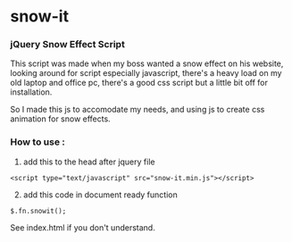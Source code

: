 # snow-it
### jQuery Snow Effect Script

This script was made when my boss wanted a snow effect on his website, looking around for script especially javascript, there's a heavy load on my old laptop and office pc, there's a good css script but a little bit off for installation.

So I made this js to accomodate my needs, and using js to create css animation for snow effects.

### How to use :

1. add this to the head after jquery file

```
<script type="text/javascript" src="snow-it.min.js"></script>
```
2. add this code in document ready function
```
$.fn.snowit();
```
See index.html if you don't understand.